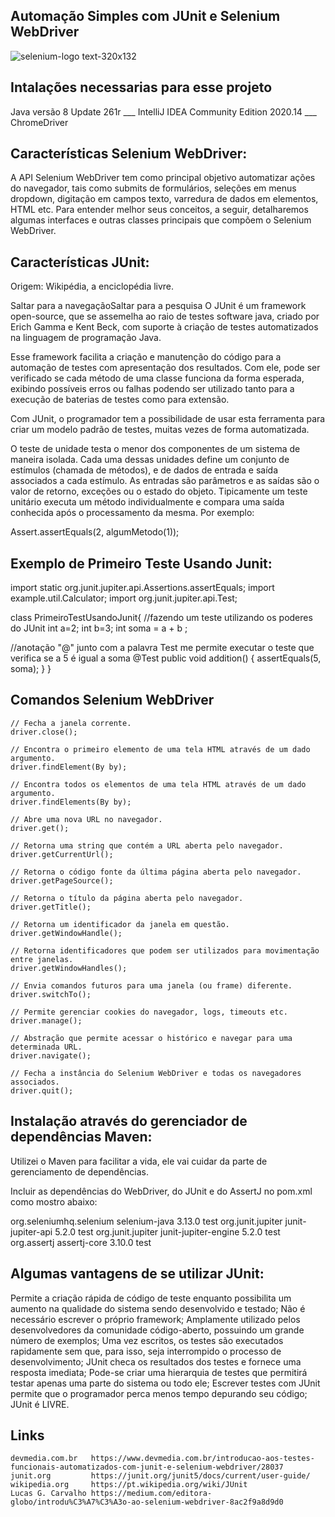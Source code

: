 ## Automação Simples com JUnit e Selenium WebDriver

![selenium-logo text-320x132](https://miro.medium.com/max/327/1*pdmSfsPk9iQmSyDFwFfzxQ.png)

## Intalações necessarias para esse projeto
Java versão 8 Update 261r ___
IntelliJ IDEA Community Edition 2020.14 ___
ChromeDriver

## Características Selenium WebDriver:

A API Selenium WebDriver tem como principal objetivo automatizar ações do navegador, tais como submits de formulários, seleções em menus dropdown, digitação em campos texto, varredura de dados em elementos, HTML etc. Para entender melhor seus conceitos, a seguir, detalharemos algumas interfaces e outras classes principais que compõem o Selenium WebDriver.

## Características JUnit: 
Origem: Wikipédia, a enciclopédia livre.

Saltar para a navegaçãoSaltar para a pesquisa
O JUnit é um framework open-source, que se assemelha ao raio de testes software java, criado por Erich Gamma e Kent Beck, com suporte à criação de testes automatizados na linguagem de programação Java.

Esse framework facilita a criação e manutenção do código para a automação de testes com apresentação dos resultados. Com ele, pode ser verificado se cada método de uma classe funciona da forma esperada, exibindo possíveis erros ou falhas podendo ser utilizado tanto para a execução de baterias de testes como para extensão.

Com JUnit, o programador tem a possibilidade de usar esta ferramenta para criar um modelo padrão de testes, muitas vezes de forma automatizada.

O teste de unidade testa o menor dos componentes de um sistema de maneira isolada. Cada uma dessas unidades define um conjunto de estímulos (chamada de métodos), e de dados de entrada e saída associados a cada estímulo. As entradas são parâmetros e as saídas são o valor de retorno, exceções ou o estado do objeto. Tipicamente um teste unitário executa um método individualmente e compara uma saída conhecida após o processamento da mesma. Por exemplo:

Assert.assertEquals(2, algumMetodo(1));

## Exemplo de Primeiro Teste Usando Junit: 
import static org.junit.jupiter.api.Assertions.assertEquals;
import example.util.Calculator;
import org.junit.jupiter.api.Test;

class PrimeiroTestUsandoJunit{
//fazendo um teste utilizando os poderes do JUnit
int a=2;
int b=3;
int soma = a + b ;

//anotação "@" junto com a palavra Test me permite executar o teste que verifica se a 5 é igual a soma
@Test
public void addition() {
assertEquals(5, soma);
    }
}

## Comandos Selenium WebDriver

	// Fecha a janela corrente.
	driver.close();

	// Encontra o primeiro elemento de uma tela HTML através de um dado argumento.
	driver.findElement(By by);

	// Encontra todos os elementos de uma tela HTML através de um dado argumento.
	driver.findElements(By by);

	// Abre uma nova URL no navegador.
	driver.get();

	// Retorna uma string que contém a URL aberta pelo navegador.
	driver.getCurrentUrl();

	// Retorna o código fonte da última página aberta pelo navegador.
	driver.getPageSource();

	// Retorna o título da página aberta pelo navegador.
	driver.getTitle();

	// Retorna um identificador da janela em questão.
	driver.getWindowHandle();

	// Retorna identificadores que podem ser utilizados para movimentação entre janelas.
	driver.getWindowHandles();

	// Envia comandos futuros para uma janela (ou frame) diferente.
	driver.switchTo();

	// Permite gerenciar cookies do navegador, logs, timeouts etc.
	driver.manage();

	// Abstração que permite acessar o histórico e navegar para uma determinada URL.
	driver.navigate();

	// Fecha a instância do Selenium WebDriver e todas os navegadores associados.
	driver.quit();

## Instalação através do gerenciador de dependências Maven: 

Utilizei o Maven para facilitar a vida, ele vai cuidar da parte de gerenciamento de dependências. 

Incluir as dependências do WebDriver, do JUnit e do AssertJ no pom.xml como mostro abaixo:

<!-- Selenium WebDriver -->
<dependency>
	<groupId>org.seleniumhq.selenium</groupId>
	<artifactId>selenium-java</artifactId>
	<version>3.13.0</version>
	<scope>test</scope>
</dependency>
<!-- JUnit -->
<dependency>
	<groupId>org.junit.jupiter</groupId>
	<artifactId>junit-jupiter-api</artifactId>
	<version>5.2.0</version>
	<scope>test</scope>
</dependency>
<dependency>
	<groupId>org.junit.jupiter</groupId>
	<artifactId>junit-jupiter-engine</artifactId>
	<version>5.2.0</version>
	<scope>test</scope>
</dependency>
<!-- AssertJ -->
<dependency>
	<groupId>org.assertj</groupId>
	<artifactId>assertj-core</artifactId>
	<version>3.10.0</version>
	<scope>test</scope>
</dependency>

## Algumas vantagens de se utilizar JUnit:
Permite a criação rápida de código de teste enquanto possibilita um aumento na qualidade do sistema sendo desenvolvido e testado;
Não é necessário escrever o próprio framework;
Amplamente utilizado pelos desenvolvedores da comunidade código-aberto, possuindo um grande número de exemplos;
Uma vez escritos, os testes são executados rapidamente sem que, para isso, seja interrompido o processo de desenvolvimento;
JUnit checa os resultados dos testes e fornece uma resposta imediata;
Pode-se criar uma hierarquia de testes que permitirá testar apenas uma parte do sistema ou todo ele;
Escrever testes com JUnit permite que o programador perca menos tempo depurando seu código;
JUnit é LIVRE.


## Links 

	devmedia.com.br   https://www.devmedia.com.br/introducao-aos-testes-funcionais-automatizados-com-junit-e-selenium-webdriver/28037
	junit.org         https://junit.org/junit5/docs/current/user-guide/
	wikipedia.org     https://pt.wikipedia.org/wiki/JUnit
    Lucas G. Carvalho https://medium.com/editora-globo/introdu%C3%A7%C3%A3o-ao-selenium-webdriver-8ac2f9a8d9d0
	
	
 
